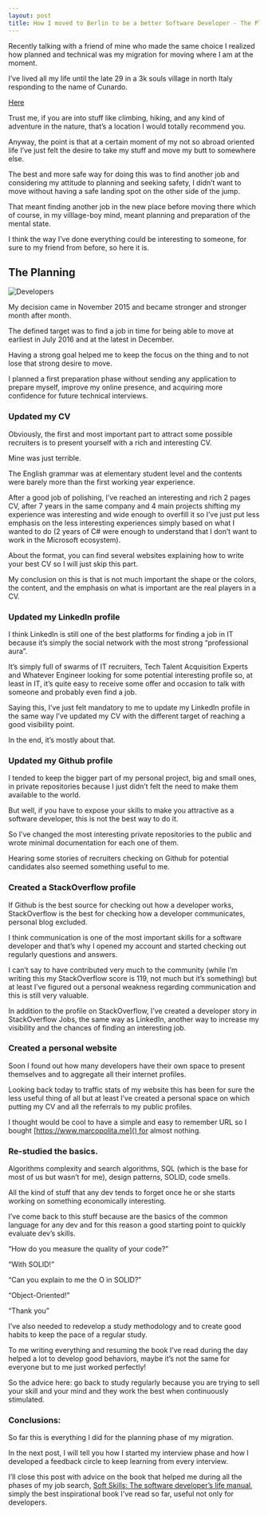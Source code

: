 ```yaml
---
layout: post
title: How I moved to Berlin to be a better Software Developer - The Plan
---
```

Recently talking with a friend of mine who made the same choice I realized how planned and technical was my migration for moving where I am at the moment.

I’ve lived all my life until the late 29 in a 3k souls village in north Italy responding to the name of Cunardo.

[Here](https://goo.gl/3Qbwj9)

Trust me, if you are into stuff like climbing, hiking, and any kind of adventure in the nature, that’s a location I would totally recommend you.

Anyway, the point is that at a certain moment of my not so abroad oriented life I’ve just felt the desire to take my stuff and move my butt to somewhere else.

The best and more safe way for doing this was to find another job and considering my attitude to planning and seeking safety, I didn’t want to move without having a safe landing spot on the other side of the jump.

That meant finding another job in the new place before moving there which of course, in my villlage-boy mind, meant planning and preparation of the mental state.

I think the way I’ve done everything could be interesting to someone, for sure to my friend from before, so here it is.

## The Planning
![Developers](/blog/assets/images/steve-ballmer-developers.jpg)

My decision came in November 2015 and became stronger and stronger month after month.

The defined target was to find a job in time for being able to move at earliest in July 2016 and at the latest in December.

Having a strong goal helped me to keep the focus on the thing and to not lose that strong desire to move.

I planned a first preparation phase without sending any application to prepare myself, improve my online presence, and acquiring more confidence for future technical interviews.

###  Updated my CV

Obviously, the first and most important part to attract some possible recruiters is to present yourself with a rich and interesting CV.

Mine was just terrible.

The English grammar was at elementary student level and the contents were barely more than the first working year experience.

After a good job of polishing, I’ve reached an interesting and rich 2 pages CV, after 7 years in the same company and 4 main projects shifting my experience was interesting and wide enough to overfill it so I’ve just put less emphasis on the less interesting experiences simply based on what I wanted to do (2 years of C# were enough to understand that I don’t want to work in the Microsoft ecosystem).

About the format, you can find several websites explaining how to write your best CV so I will just skip this part.

My conclusion on this is that is not much important the shape or the colors, the content, and the emphasis on what is important are the real players in a CV.

### Updated my LinkedIn profile

I think LinkedIn is still one of the best platforms for finding a job in IT because it’s simply the social network with the most strong “professional aura”.

It’s simply full of swarms of IT recruiters, Tech Talent Acquisition Experts and Whatever Engineer looking for some potential interesting profile so, at least in IT, it’s quite easy to receive some offer and occasion to talk with someone and probably even find a job.

Saying this, I’ve just felt mandatory to me to update my LinkedIn profile in the same way I’ve updated my CV with the different target of reaching a good visibility point.

In the end, it’s mostly about that.

### Updated my Github profile

I tended to keep the bigger part of my personal project, big and small ones, in private repositories because I just didn’t felt the need to make them available to the world.

But well, if you have to expose your skills to make you attractive as a software developer, this is not the best way to do it.

So I’ve changed the most interesting private repositories to the public and wrote minimal documentation for each one of them.

Hearing some stories of recruiters checking on Github for potential candidates also seemed something useful to me.

### Created a StackOverflow profile

If Github is the best source for checking out how a developer works, StackOverflow is the best for checking how a developer communicates, personal blog excluded.

I think communication is one of the most important skills for a software developer and that’s why I opened my account and started checking out regularly questions and answers.

I can’t say to have contributed very much to the community (while I’m writing this my StackOverflow score is 119, not much but it’s something) but at least I’ve figured out a personal weakness regarding communication and this is still very valuable.

In addition to the profile on StackOverflow, I’ve created a developer story in StackOverflow Jobs, the same way as LinkedIn, another way to increase my visibility and the chances of finding an interesting job.

### Created a personal website

Soon I found out how many developers have their own space to present themselves and to aggregate all their internet profiles.

Looking back today to traffic stats of my website this has been for sure the less useful thing of all but at least I’ve created a personal space on which putting my CV and all the referrals to my public profiles.

I thought would be cool to have a simple and easy to remember URL so I bought [https://www.marcopolita.me]() for almost nothing.

### Re-studied the basics.

Algorithms complexity and search algorithms, SQL (which is the base for most of us but wasn’t for me), design patterns, SOLID, code smells.

All the kind of stuff that any dev tends to forget once he or she starts working on something economically interesting.

I’ve come back to this stuff because are the basics of the common language for any dev and for this reason a good starting point to quickly evaluate dev’s skills.

“How do you measure the quality of your code?”

“With SOLID!”

“Can you explain to me the O in SOLID?”

“Object-Oriented!”

“Thank you”

I’ve also needed to redevelop a study methodology and to create good habits to keep the pace of a regular study.

To me writing everything and resuming the book I’ve read during the day helped a lot to develop good behaviors, maybe it’s not the same for everyone but to me just worked perfectly!

So the advice here: go back to study regularly because you are trying to sell your skill and your mind and they work the best when continuously stimulated.

### Conclusions:

So far this is everything I did for the planning phase of my migration.

In the next post, I will tell you how I started my interview phase and how I developed a feedback circle to keep learning from every interview.

I’ll close this post with advice on the book that helped me during all the phases of my job search, [Soft Skills: The software developer’s life manual](https://goo.gl/qI02wD), simply the best inspirational book I've read so far, useful not only for developers.
